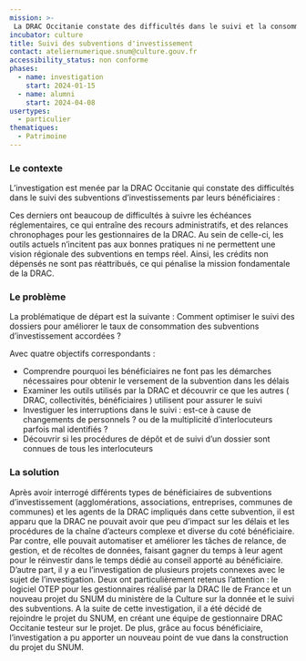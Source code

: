```yaml
---
mission: >-
 La DRAC Occitanie constate des difficultés dans le suivi et la consommation des subventions d’investissements chez leurs bénéficiaires, en particulier les collectivités.
incubator: culture
title: Suivi des subventions d'investissement 
contact: ateliernumerique.snum@culture.gouv.fr
accessibility_status: non conforme
phases:
  - name: investigation
    start: 2024-01-15
  - name: alumni
    start: 2024-04-08
usertypes:
  - particulier
thematiques:
  - Patrimoine
---
```


### Le contexte

L’investigation est menée par la DRAC Occitanie qui constate des difficultés dans le suivi des subventions d’investissements par leurs bénéficiaires :

Ces derniers ont beaucoup de difficultés à suivre les échéances réglementaires, ce qui entraîne des recours administratifs, et des relances chronophages pour les gestionnaires de la DRAC. Au sein de celle-ci, les outils actuels n’incitent pas aux bonnes pratiques ni ne permettent une vision régionale des subventions en temps réel. Ainsi, les crédits non dépensés ne sont pas réattribués, ce qui pénalise la mission fondamentale de la DRAC.

### Le problème

La problématique de départ est la suivante : Comment optimiser le suivi des dossiers pour améliorer le taux de consommation des subventions d’investissement accordées ?

Avec quatre objectifs correspondants :
* Comprendre pourquoi les bénéficiaires ne font pas les démarches nécessaires pour obtenir le versement de la subvention dans les délais
* Examiner les outils utilisés par la DRAC et découvrir ce que les autres ( DRAC, collectivités, bénéficiaires ) utilisent pour assurer le suivi
* Investiguer les interruptions dans le suivi : est-ce à cause de changements de personnels ? ou de la multiplicité d’interlocuteurs parfois mal identifiés ?
* Découvrir si les procédures de dépôt et de suivi d’un dossier sont connues de tous les interlocuteurs

### La solution

Après avoir interrogé différents types de bénéficiaires de subventions d’investissement (agglomérations, associations, entreprises, communes de communes) et les agents de la DRAC impliqués dans cette subvention, il est apparu que la DRAC ne pouvait avoir que peu d’impact sur les délais et les procédures de la chaîne d’acteurs complexe et diverse du coté bénéficiaire. Par contre, elle pouvait automatiser et améliorer les tâches de relance, de gestion, et de récoltes de données, faisant gagner du temps à leur agent pour le réinvestir dans le temps dédié au conseil apporté au bénéficiaire.
D’autre part, il y a eu l’investigation de plusieurs projets connexes avec le sujet de l’investigation. Deux ont particulièrement retenus l’attention : le logiciel OTEP pour les gestionnaires réalisé par la DRAC Ile de France et un nouveau projet du SNUM du ministère de la Culture sur la donnée et le suivi des subventions. 
A la suite de cette investigation, il a été décidé de rejoindre le projet du SNUM, en créant une équipe de gestionnaire DRAC Occitanie testeur sur le projet. De plus, grâce au focus bénéficiaire, l’investigation a pu apporter un nouveau point de vue dans la construction du projet du SNUM. 


